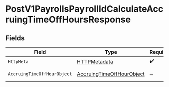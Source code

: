 # PostV1PayrollsPayrollIdCalculateAccruingTimeOffHoursResponse


## Fields

| Field                                                                             | Type                                                                              | Required                                                                          | Description                                                                       |
| --------------------------------------------------------------------------------- | --------------------------------------------------------------------------------- | --------------------------------------------------------------------------------- | --------------------------------------------------------------------------------- |
| `HttpMeta`                                                                        | [HTTPMetadata](../../Models/Components/HTTPMetadata.md)                           | :heavy_check_mark:                                                                | N/A                                                                               |
| `AccruingTimeOffHourObject`                                                       | [AccruingTimeOffHourObject](../../Models/Components/AccruingTimeOffHourObject.md) | :heavy_minus_sign:                                                                | Example response                                                                  |